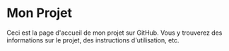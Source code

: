 # Mon Projet

Ceci est la page d'accueil de mon projet sur GitHub. Vous y trouverez des informations sur le projet, des instructions d'utilisation, etc.

